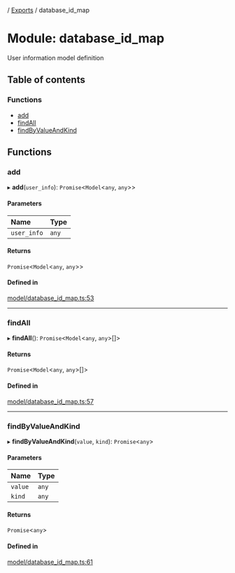 [](../README.md) / [Exports](../modules.md) / database\_id\_map

# Module: database\_id\_map

User information model definition

## Table of contents

### Functions

- [add](database_id_map.md#add)
- [findAll](database_id_map.md#findall)
- [findByValueAndKind](database_id_map.md#findbyvalueandkind)

## Functions

### add

▸ **add**(`user_info`): `Promise`<`Model`<`any`, `any`\>\>

#### Parameters

| Name | Type |
| :------ | :------ |
| `user_info` | `any` |

#### Returns

`Promise`<`Model`<`any`, `any`\>\>

#### Defined in

[model/database_id_map.ts:53](https://github.com/ieigen/eigen_service/blob/b52d034/src/model/database_id_map.ts#L53)

___

### findAll

▸ **findAll**(): `Promise`<`Model`<`any`, `any`\>[]\>

#### Returns

`Promise`<`Model`<`any`, `any`\>[]\>

#### Defined in

[model/database_id_map.ts:57](https://github.com/ieigen/eigen_service/blob/b52d034/src/model/database_id_map.ts#L57)

___

### findByValueAndKind

▸ **findByValueAndKind**(`value`, `kind`): `Promise`<`any`\>

#### Parameters

| Name | Type |
| :------ | :------ |
| `value` | `any` |
| `kind` | `any` |

#### Returns

`Promise`<`any`\>

#### Defined in

[model/database_id_map.ts:61](https://github.com/ieigen/eigen_service/blob/b52d034/src/model/database_id_map.ts#L61)
